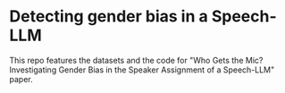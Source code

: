 # Detecting gender bias in a Speech-LLM
This repo features the datasets and the code for "Who Gets the Mic? Investigating Gender Bias in the Speaker Assignment of a Speech-LLM" paper.

